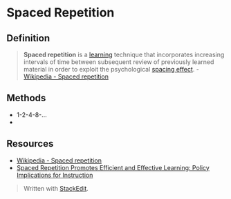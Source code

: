 # Spaced Repetition

## Definition

> **Spaced repetition** is a [learning](https://en.wikipedia.org/wiki/Learning "Learning") technique that incorporates increasing intervals of time between subsequent review of previously learned material in order to exploit the psychological [spacing effect](https://en.wikipedia.org/wiki/Spacing_effect "Spacing effect").
> \- [Wikipedia - Spaced repetition](https://en.wikipedia.org/wiki/Spaced_repetition)

## Methods

 - 1-2-4-8-...
 - 

## Resources

 - [Wikipedia - Spaced repetition](https://en.wikipedia.org/wiki/Spaced_repetition)
 - [Spaced Repetition Promotes Efficient and Effective Learning: Policy Implications for Instruction](https://www.dartmouth.edu/~cogedlab/pubs/Kang(2016,PIBBS).pdf)

> Written with [StackEdit](https://stackedit.io/).
<!--stackedit_data:
eyJoaXN0b3J5IjpbLTg5OTQ0NjIwMywtMjA3MDgwMDQ3XX0=
-->